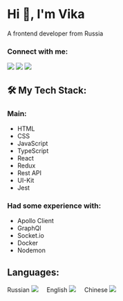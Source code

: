 <h1 >Hi 👋, I'm Vika</h1>
<p>A frontend developer from Russia</p>

<h3 align="left">Connect with me:</h3>
<a name="telegram" href="https://t.me/zhuuvika"><img src="https://img.icons8.com/color/48/000000/telegram-app--v3.png"/></a>
<a name="watsapp" href="https://wa.me/79960226960"> <img src="https://img.icons8.com/color/48/000000/whatsapp--v6.png"/></a>
<a name="gmail" href="mailto:zhuuvika@gmail.com"> <img src="https://img.icons8.com/color/48/000000/gmail-new.png"/></a><br>

## 🛠 My Tech Stack:
<h3>Main:</h3>
<ul>
  <li>HTML</li>
  <li>CSS</li>
  <li>JavaScript</li>
  <li>TypeScript</li>
  <li>React</li>
  <li>Redux</li>
  <li>Rest API</li>
  <li>UI-Kit</li>
  <li>Jest</li>
</ul>
<h3>Had some experience with:</h3>
<ul>
  <li>Apollo Client</li>
  <li>GraphQl</li>
  <li>Socket.io</li>
  <li>Docker</li>
  <li>Nodemon</li>
</ul>

## Languages:

<span>Russian <img src="https://img.icons8.com/emoji/48/000000/russia-emoji.png"/></span>&nbsp;&nbsp;&nbsp;&nbsp;
<span>English <img src="https://img.icons8.com/emoji/48/000000/united-kingdom-emoji.png"/></span>&nbsp;&nbsp;&nbsp;&nbsp;
<span>Chinese <img src="https://img.icons8.com/emoji/48/000000/china-emoji.png"/></span>
